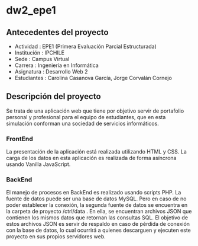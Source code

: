 # dw2_epe1
## Antecedentes del proyecto
* Actividad	: EPE1 (Primera Evaluación Parcial Estructurada)
* Institución	: IPCHILE
* Sede		: Campus Virtual
* Carrera		: Ingeniería en Informática
* Asignatura	: Desarrollo Web 2
* Estudiantes	: Carolina Casanova García, Jorge Corvalán Cornejo

## Descripción del proyecto
Se trata de una aplicación web que tiene por objetivo servir de portafolio personal y profesional para el equipo de estudiantes, que en esta simulación conforman una sociedad de servicios informáticos.

### FrontEnd
La presentación de la aplicación está realizada utilizando HTML y CSS.
La carga de los datos en esta aplicación es realizada de forma asíncrona usando Vanilla JavaScript.

### BackEnd
El manejo de procesos en BackEnd es realizado usando scripts PHP.
La fuente de datos puede ser una base de datos MySQL. Pero en caso de no poder establecer la conexión, la segunda fuente de datos se encuentra en la carpeta de proyecto /ctrl/data . En ella, se encuentran archivos JSON que contienen los mismos datos que retornan las consultas SQL. El objetivo de estos archivos JSON es servir de respaldo en caso de pérdida de conexión con la base de datos, lo cual ocurrirá a quienes descarguen y ejecuten este proyecto en sus propios servidores web.
